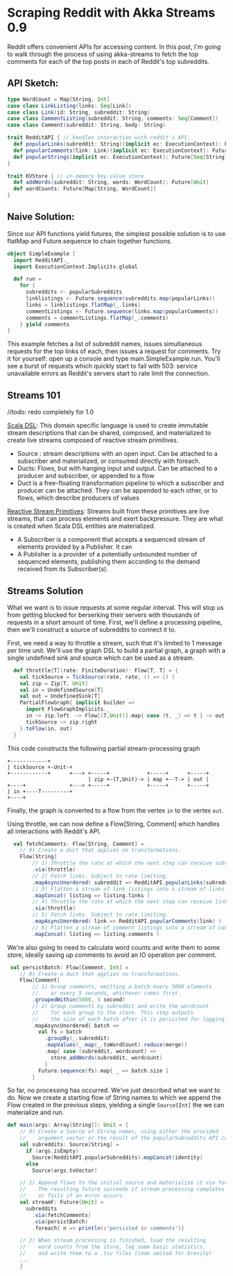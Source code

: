 Scraping Reddit with Akka Streams 0.9
=====================================

Reddit offers convenient APIs for accessing content. In this post, I'm going to walk through the process of using akka-streams to fetch the top comments for each of the top posts in each of Reddit's top subreddits.

API Sketch:
-----------


```scala
type WordCount = Map[String, Int]
case class LinkListing(links: Seq[Link])
case class Link(id: String, subreddit: String)
case class CommentListing(subreddit: String, comments: Seq[Comment])
case class Comment(subreddit: String, body: String)

trait RedditAPI { // handles interaction with reddit's API,
  def popularLinks(subreddit: String)(implicit ec: ExecutionContext): Future[LinkListing]
  def popularComments(link: Link)(implicit ec: ExecutionContext): Future[CommentListing]
  def popularStrings(implicit ec: ExecutionContext): Future[Seq[String]]
}

trait KVStore { // in-memory key-value store
  def addWords(subreddit: String, words: WordCount): Future[Unit]
  def wordCounts: Future[Map[String, WordCount]]
}
```

Naive Solution:
--------------

Since our API functions yield futures, the simplest possible solution is to use flatMap and Future.sequence to chain together functions.

```scala
object SimpleExample {
  import RedditAPI._
  import ExecutionContext.Implicits.global

  def run =
    for {
      subreddits <- popularSubreddits
      linklistings <- Future.sequence(subreddits.map(popularLinks))
      links = linklistings.flatMap(_.links)
      commentListings <- Future.sequence(links.map(popularComments))
      comments = commentListings.flatMap(_.comments)
    } yield comments
}
```
This example fetches a list of subreddit names, issues simultaneous requests for the top links of each, then issues a request for comments. Try it for yourself: open up a console and type main.SimpleExample.run. You'll see a burst of requests which 
quickly start to fail with 503: service unavailable errors as Reddit's servers start to rate limit the connection.

Streams 101
-----------

//todo: redo completely for 1.0

[Scala DSL](http://doc.akka.io/api/akka-stream-and-http-experimental/0.9/index.html#akka.stream.scaladsl.package): This domain specific language is used to create immutable stream descriptions that can be shared, composed, and materialized to create live streams composed of reactive stream primitives.
- Source : stream descriptions with an open input. Can be attached to a subscriber and materialized, or consumed directly with foreach.
- Ducts: Flows, but with hanging input and output. Can be attached to a producer and subscriber, or appended to a flow
- Duct is a free-floating transformation pipeline to which a subscriber and producer can be attached. They can be appended to each other, or to flows, which describe producers of values

[Reactive Stream Primitives](https://github.com/reactive-streams/reactive-streams): Streams built from these primitives are live streams, that can process elements and exert backpressure. They are what is created when Scala DSL entities are materialized.
- A Subscriber is a component that accepts a sequenced stream of elements provided by a Publisher. It can 
- A Publisher is a provider of a potentially unbounded number of sequenced elements, publishing them according to the demand received from its Subscriber(s).


Streams Solution
-------------------

What we want is to issue requests at some regular interval. This will stop us from getting blocked for berserking their servers with thousands of requests 
in a short amount of time. First, we'll define a processing pipeline, then we'll construct a source of subreddits to connect it to.

First, we need a way to throttle a stream, such that it's limited to 1 message per time unit. 
We'll use the graph DSL to build a partial graph, a graph with a single undefined sink and source which can be used as a stream.

```scala
  def throttle[T](rate: FiniteDuration): Flow[T, T] = {
    val tickSource = TickSource(rate, rate, () => () )
    val zip = Zip[T, Unit] 
    val in = UndefinedSource[T]
    val out = UndefinedSink[T]
    PartialFlowGraph{ implicit builder =>
      import FlowGraphImplicits._
      in ~> zip.left  ~> Flow[(T,Unit)].map{ case (t, _) => t } ~> out
      tickSource ~> zip.right
    }.toFlow(in, out)
  }
```

This code constructs the following partial stream-processing graph

```
+------------+
| tickSource +-Unit-+
+------------+      +---> +-----+            +-----+      +-----+
                          | zip +-(T,Unit)-> | map +--T-> | out |
+----+              +---> +-----+            +-----+      +-----+
| in +----T---------+
+----+
````
Finally, the graph is converted to a flow from the vertex `in` to the vertex `out`.



Using throttle, we can now define a Flow[String, Comment] which handles all interactions with Reddit's API.

```scala
  val fetchComments: Flow[String, Comment] =
    // 0) Create a duct that applies no transformations.
    Flow[String]
        // 1) Throttle the rate at which the next step can receive subreddit names.
        .via(throttle)
        // 2) Fetch links. Subject to rate limiting.
        .mapAsyncUnordered( subreddit => RedditAPI.popularLinks(subreddit) )
        // 3) Flatten a stream of link listings into a stream of links.
        .mapConcat( listing => listing.links )
        // 4) Throttle the rate at which the next step can receive links.
        .via(throttle)
        // 5) Fetch links. Subject to rate limiting.
        .mapAsyncUnordered( link => RedditAPI.popularComments(link) )
        // 6) Flatten a stream of comment listings into a stream of comments.
        .mapConcat( listing => listing.comments )
```


We're also going to need to calculate word counts and write them to some store, ideally saving up comments to avoid an IO operation per comment. 

```scala
 val persistBatch: Flow[Comment, Int] =
    // 0) Create a duct that applies no transformations.
    Flow[Comment]
        // 1) Group comments, emitting a batch every 5000 elements
        //    or every 5 seconds, whichever comes first.
        .groupedWithin(5000, 5 second)
        // 2) Group comments by subreddit and write the wordcount
        //    for each group to the store. This step outputs
        //    the size of each batch after it is persisted for logging
        .mapAsyncUnordered{ batch =>
          val fs = batch
            .groupBy(_.subreddit)
            .mapValues(_.map(_.toWordCount).reduce(merge))
            .map{ case (subreddit, wordcount) =>
              store.addWords(subreddit, wordcount)
            }
          Future.sequence(fs).map{ _ => batch.size }
        }
```

So far, no processing has occurred. We've just described what we want to do. Now we create a starting flow of String names to which we append the Flow created in the previous steps, yielding a single `Source[Int]` the we can materialize and run.

```scala
def main(args: Array[String]): Unit = {
    // 0) Create a Source of String names, using either the provided
    //    argument vector or the result of the popularSubreddits API call.
    val subreddits: Source[String] =
      if (args.isEmpty)
        Source(RedditAPI.popularSubreddits).mapConcat(identity)
      else
        Source(args.toVector)

    // 1) Append flows to the initial source and materialize it via forEach.
    //    The resulting future succeeds if stream processing completes 
    //    or fails if an error occurs.
    val streamF: Future[Unit] =
      subreddits
        .via(fetchComments)
        .via(persistBatch)
        .foreach{ n => println(s"persisted $n comments")}

    // 2) When stream processing is finished, load the resulting
    //    word counts from the store, log some basic statistics,
    //    and write them to a .tsv files (code omited for brevity)
    ...
    }
```
